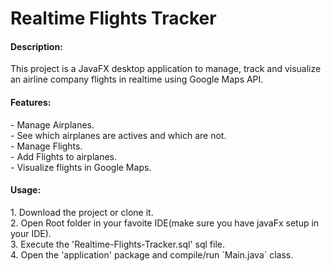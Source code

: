 <h1>Realtime Flights Tracker</h1>
<h4>Description:</h4>
This project is a JavaFX desktop application to manage, track and visualize an airline company flights in realtime using Google Maps API.
<h4>Features:</h4>
- Manage Airplanes.<br/>
- See which airplanes are actives and which are not.<br/>
- Manage Flights.<br/>
- Add Flights to airplanes.<br/>
- Visualize flights in Google Maps.
<h4>Usage:</h4>
1. Download the project or clone it.<br/>
2. Open Root folder in your favoite IDE(make sure you have javaFx setup in your IDE).<br/>
3. Execute the 'Realtime-Flights-Tracker.sql' sql file.<br/>
4. Open the 'application' package and compile/run `Main.java` class.
